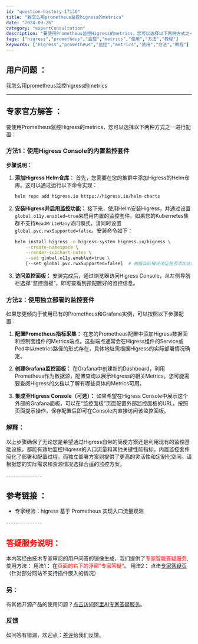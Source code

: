 ```yaml
---
id: "question-history-17136"
title: "我怎么用prometheus监控higress的metrics"
date: "2024-09-26"
category: "expertConsultation"
description: "要使用Prometheus监控Higress的metrics，您可以选择以下两种方式之一进行配置：### 方法1：使用Higress Console的内置监控套件**步骤说明：**1. **添加Higress Helm仓库：**   首先，您需要在您的集群中添加Higress的Helm仓库。这可以通"
tags: ["higress","prometheus","监控","metrics","使用","方法","教程"]
keywords: ["higress","prometheus","监控","metrics","使用","方法","教程"]
---
```


## 用户问题 ： 
 我怎么用prometheus监控higress的metrics  

---------------
## 专家官方解答 ：

要使用Prometheus监控Higress的metrics，您可以选择以下两种方式之一进行配置：

### 方法1：使用Higress Console的内置监控套件

**步骤说明：**

1. **添加Higress Helm仓库：**
   首先，您需要在您的集群中添加Higress的Helm仓库。这可以通过运行以下命令实现：
   ```bash
   helm repo add higress.io https://higress.io/helm-charts
   ```

2. **安装Higress并启用监控功能：**
   接下来，使用Helm安装Higress，并通过设置`global.o11y.enabled=true`来启用内置的监控套件。如果您的Kubernetes集群不支持`ReadWriteMany`访问模式，请同时设置`global.pvc.rwxSupported=false`。安装命令如下：
   ```bash
   helm install higress -n higress-system higress.io/higress \
       --create-namespace \
       --render-subchart-notes \
       --set global.o11y.enabled=true \
       [--set global.pvc.rwxSupported=false]  # 根据实际情况决定是否添加此行
   ```

3. **访问监控面板：**
   安装完成后，通过浏览器访问Higress Console，从左侧导航栏选择“监控面板”，即可查看到预配置好的监控信息。

### 方法2：使用独立部署的监控套件

如果您更倾向于使用已有的Prometheus和Grafana实例，可以按照以下步骤配置：

1. **配置Prometheus指标采集：**
   在您的Prometheus配置中添加Higress数据面和控制面组件的Metrics端点。这些端点通常会在Higress组件的Service或Pod中以metrics路径的形式存在，具体地址需根据Higress的实际部署情况确定。

2. **创建Grafana监控面板：**
   在Grafana中创建新的Dashboard，利用Prometheus作为数据源，配置查询以展示Higress的相关Metrics。您可能需要查阅Higress的文档以了解有哪些具体的Metrics可用。

3. **集成至Higress Console（可选）：**
   如果希望在Higress Console中展示这个外部的Grafana面板，可以在“监控面板”页面配置外部监控面板的URL。按照页面提示操作，保存配置后即可在Console内直接访问该监控面板。

### 解释：
以上步骤确保了无论您是希望通过Higress自带的简便方案还是利用现有的监控基础设施，都能有效地监控Higress的入口流量和其他关键性能指标。内置监控套件简化了部署和配置过程，而独立部署方案则提供了更高的灵活性和定制化空间。请根据您的实际需求和资源情况选择合适的监控方案。


<font color="#949494">---------------</font> 


## 参考链接 ：

* 专家经验：higress 基于 Prometheus 实现入口流量观测 


 <font color="#949494">---------------</font> 
 


## <font color="#FF0000">答疑服务说明：</font> 

本内容经由技术专家审阅的用户问答的镜像生成，我们提供了<font color="#FF0000">专家智能答疑服务</font>,使用方法：
用法1： 在<font color="#FF0000">页面的右下的浮窗”专家答疑“</font>。
用法2： 点击[专家答疑页](https://answer.opensource.alibaba.com/docs/intro)（针对部分网站不支持插件嵌入的情况）
### 另：


有其他开源产品的使用问题？[点击访问阿里AI专家答疑服务](https://answer.opensource.alibaba.com/docs/intro)。
### 反馈
如问答有错漏，欢迎点：[差评](https://ai.nacos.io/user/feedbackByEnhancerGradePOJOID?enhancerGradePOJOId=17148)给我们反馈。
